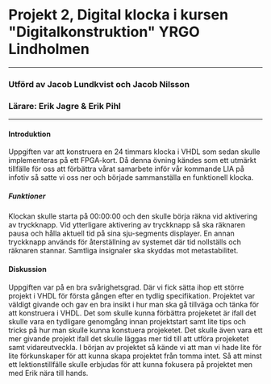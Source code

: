 # Projekt 2, Digital klocka i kursen "Digitalkonstruktion" YRGO Lindholmen
*****
### Utförd av Jacob Lundkvist och Jacob Nilsson
### Lärare: Erik Jagre & Erik Pihl
*****

#### Introduktion
Uppgiften var att konstruera en 24 timmars klocka i VHDL som sedan skulle implementeras på ett FPGA-kort.
Då denna övning kändes som ett utmärkt tillfälle för oss att förbättra vårat samarbete inför vår kommande LIA på infotiv så satte vi oss ner och började sammanställa en funktionell klocka.

##### Funktioner
Klockan skulle starta på 00:00:00 och den skulle börja räkna vid aktivering av tryckknapp. 
Vid ytterligare aktivering av tryckknapp så ska räknaren pausa och hålla aktuell tid på sina sju-segments displayer. 
En annan tryckknapp används för återställning av systemet där tid nollställs och räknaren stannar.
Samtliga insignaler ska skyddas mot metastabilitet.


#### Diskussion
Uppgiften var på en bra svårighetsgrad. Där vi fick sätta ihop ett större projekt i VHDL för första gången efter en tydlig specifikation. Projektet var väldigt givande och gav en bra insikt i hur man ska gå tillväga och tänka för att konstruera i VHDL. Det som skulle kunna förbättra projeketet är ifall det skulle vara en tydligare genomgång innan projektstart samt lite tips och tricks på hur man skulle kunna konstuera projeketet. Det skulle även vara ett mer givande projekt ifall det skulle läggas mer tid till att utföra projeketet samt vidareutveckla. I början av projektet så kände vi att man vi hade lite för lite förkunskaper för att kunna skapa projektet från tomma intet. Så att minst ett lektionstillfälle skulle erbjudas för att kunna fokusera på projektet men med Erik nära till hands.

